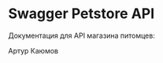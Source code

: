 # Swagger Petstore API

Документация для API магазина питомцев:

Артур Каюмов

<openapi src="/petstore-api-draft.yaml" />
